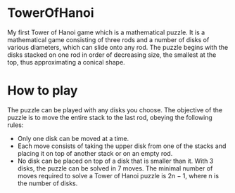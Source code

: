 # TowerOfHanoi
My first Tower of Hanoi game which is a mathematical puzzle.
It is a mathematical game consisting of three rods and a number of disks of various diameters, which can slide onto any rod. The puzzle begins with the disks stacked on one rod in order of decreasing size, the smallest at the top, thus approximating a conical shape. 

# How to play
The puzzle can be played with any  disks you choose.
The objective of the puzzle is to move the entire stack to the last rod, obeying the following rules:
- Only one disk can be moved at a time.
- Each move consists of taking the upper disk from one of the stacks and placing it on top of another stack or on an empty rod.
- No disk can be placed on top of a disk that is smaller than it.
With 3 disks, the puzzle can be solved in 7 moves. The minimal number of moves required to solve a Tower of Hanoi puzzle is 2n − 1, where n is the number of disks.

